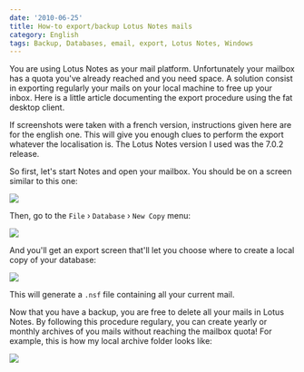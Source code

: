```yaml
---
date: '2010-06-25'
title: How-to export/backup Lotus Notes mails
category: English
tags: Backup, Databases, email, export, Lotus Notes, Windows
---
```


You are using Lotus Notes as your mail platform. Unfortunately your mailbox has a quota you've already reached and you need space. A solution consist in exporting regularly your mails on your local machine to free up your inbox. Here is a little article documenting the export procedure using the fat desktop client.

If screenshots were taken with a french version, instructions given here are for the english one. This will give you enough clues to perform the export whatever the localisation is. The Lotus Notes version I used was the 7.0.2 release.

So first, let's start Notes and open your mailbox. You should be on a screen similar to this one:

![]({attach}lotus-notes-mail-main-screen.png)

Then, go to the `File` › `Database` › `New Copy` menu:

![]({attach}lotus-notes-database-export-menu.png)

And you'll get an export screen that'll let you choose where to create a local copy of your database:

![]({attach}export-screen.png)

This will generate a `.nsf` file containing all your current mail.

Now that you have a backup, you are free to delete all your mails in Lotus Notes. By following this procedure regulary, you can create yearly or monthly archives of you mails without reaching the mailbox quota! For example, this is how my local archive folder looks like:

![]({attach}lotus-notes-exported-mail-archives.png)
